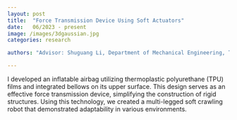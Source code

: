 ```yaml
---
layout: post
title:  "Force Transmission Device Using Soft Actuators"
date:   06/2023 - present
image: /images/3dgaussian.jpg
categories: research

authors: "Advisor: Shuguang Li, Department of Mechanical Engineering, Tsinghua University"

---
```

I developed an inflatable airbag utilizing thermoplastic polyurethane (TPU) films and integrated bellows on its upper surface. This design serves as an effective force transmission device,  simplifying the construction of rigid structures. Using this technology, we created a multi-legged soft crawling robot that demonstrated adaptability in various environments.
